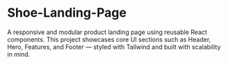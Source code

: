 # Shoe-Landing-Page
A responsive and modular product landing page using reusable React components. This project showcases core UI sections such as Header, Hero, Features, and Footer — styled with Tailwind and built with scalability in mind.
